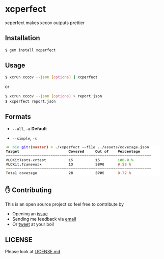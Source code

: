 # xcperfect

xcperfect makes xccov outputs prettier

## Installation

```bash
$ gem install xcperfect
```

## Usage

```bash
$ xcrun xccov --json [options] | xcperfect
```

or 

```bash
$ xcrun xccov --json [options] > report.json
$ xcperfect report.json
```

## Formats

- `--all`, `-a` **Default**

- `--simple`, `-s`

![Simple Formatter](./assets/simple_formatter.png)

## ✋ Contributing

This is an open source project so feel free to contribute by

- Opening an [issue](https://github.com/mkchoi212/xcperfect/issues/new)
- Sending me feedback via [email](mailto://mkchoi212@icloud.com)
- Or [tweet](https://twitter.com/Bananamlkshake2) at your boi!

## LICENSE

Please look at [LICENSE.md](./LICENSE.md)

